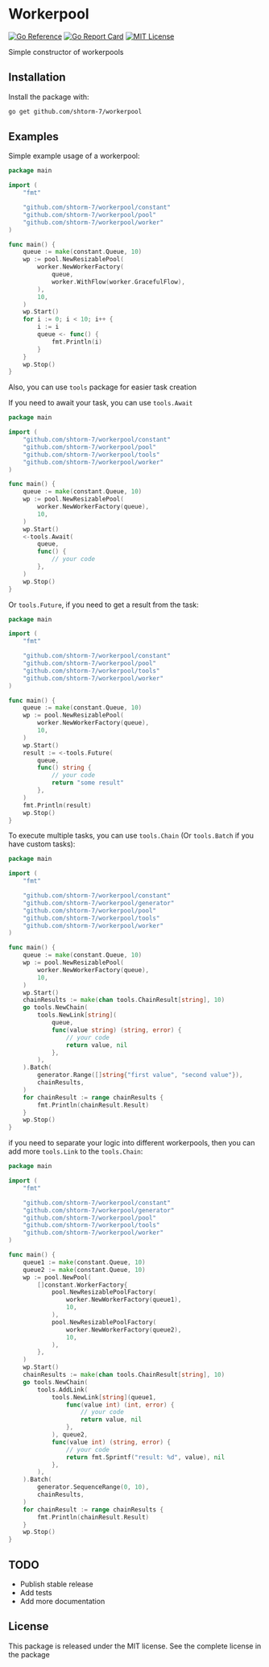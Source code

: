 
# Workerpool
[![Go Reference](https://pkg.go.dev/badge/github.com/shtorm-7/workerpool.svg)](https://pkg.go.dev/github.com/shtorm-7/workerpool)
[![Go Report Card](https://goreportcard.com/badge/github.com/shtorm-7/workerpool)](https://goreportcard.com/report/github.com/shtorm-7/workerpool)
[![MIT License](https://img.shields.io/badge/License-MIT-green.svg)](https://github.com/shtorm-7/workerpool/blob/main/LICENSE)

Simple constructor of workerpools

## Installation

Install the package with:

```bash
go get github.com/shtorm-7/workerpool
```

## Examples

Simple example usage of a workerpool:
```go
package main

import (
	"fmt"

	"github.com/shtorm-7/workerpool/constant"
	"github.com/shtorm-7/workerpool/pool"
	"github.com/shtorm-7/workerpool/worker"
)

func main() {
	queue := make(constant.Queue, 10)
	wp := pool.NewResizablePool(
		worker.NewWorkerFactory(
			queue,
			worker.WithFlow(worker.GracefulFlow),
		),
		10,
	)
	wp.Start()
	for i := 0; i < 10; i++ {
		i := i
		queue <- func() {
			fmt.Println(i)
		}
	}
	wp.Stop()
}
```

Also, you can use ```tools``` package for easier task creation

If you need to await your task, you can use ```tools.Await```

```go
package main

import (
	"github.com/shtorm-7/workerpool/constant"
	"github.com/shtorm-7/workerpool/pool"
	"github.com/shtorm-7/workerpool/tools"
	"github.com/shtorm-7/workerpool/worker"
)

func main() {
	queue := make(constant.Queue, 10)
	wp := pool.NewResizablePool(
		worker.NewWorkerFactory(queue),
		10,
	)
	wp.Start()
	<-tools.Await(
		queue,
		func() {
			// your code
		},
	)
	wp.Stop()
}
```

Or ```tools.Future```, if you need to get a result from the task:

```go
package main

import (
	"fmt"

	"github.com/shtorm-7/workerpool/constant"
	"github.com/shtorm-7/workerpool/pool"
	"github.com/shtorm-7/workerpool/tools"
	"github.com/shtorm-7/workerpool/worker"
)

func main() {
	queue := make(constant.Queue, 10)
	wp := pool.NewResizablePool(
		worker.NewWorkerFactory(queue),
		10,
	)
	wp.Start()
	result := <-tools.Future(
		queue,
		func() string {
			// your code
			return "some result"
		},
	)
	fmt.Println(result)
	wp.Stop()
}
```

To execute multiple tasks, you can use ```tools.Chain``` (Or ```tools.Batch``` if you have custom tasks):

```go
package main

import (
	"fmt"

	"github.com/shtorm-7/workerpool/constant"
	"github.com/shtorm-7/workerpool/generator"
	"github.com/shtorm-7/workerpool/pool"
	"github.com/shtorm-7/workerpool/tools"
	"github.com/shtorm-7/workerpool/worker"
)

func main() {
	queue := make(constant.Queue, 10)
	wp := pool.NewResizablePool(
		worker.NewWorkerFactory(queue),
		10,
	)
	wp.Start()
	chainResults := make(chan tools.ChainResult[string], 10)
	go tools.NewChain(
		tools.NewLink[string](
			queue,
			func(value string) (string, error) {
				// your code
				return value, nil
			},
		),
	).Batch(
		generator.Range([]string{"first value", "second value"}),
		chainResults,
	)
	for chainResult := range chainResults {
		fmt.Println(chainResult.Result)
	}
	wp.Stop()
}
```

if you need to separate your logic into different workerpools, then you can add more  ```tools.Link``` to the ```tools.Chain```:

```go
package main

import (
	"fmt"

	"github.com/shtorm-7/workerpool/constant"
	"github.com/shtorm-7/workerpool/generator"
	"github.com/shtorm-7/workerpool/pool"
	"github.com/shtorm-7/workerpool/tools"
	"github.com/shtorm-7/workerpool/worker"
)

func main() {
	queue1 := make(constant.Queue, 10)
	queue2 := make(constant.Queue, 10)
	wp := pool.NewPool(
		[]constant.WorkerFactory{
			pool.NewResizablePoolFactory(
				worker.NewWorkerFactory(queue1),
				10,
			),
			pool.NewResizablePoolFactory(
				worker.NewWorkerFactory(queue2),
				10,
			),
		},
	)
	wp.Start()
	chainResults := make(chan tools.ChainResult[string], 10)
	go tools.NewChain(
		tools.AddLink(
			tools.NewLink[string](queue1,
				func(value int) (int, error) {
					// your code
					return value, nil
				},
			), queue2,
			func(value int) (string, error) {
				// your code
				return fmt.Sprintf("result: %d", value), nil
			},
		),
	).Batch(
		generator.SequenceRange(0, 10),
		chainResults,
	)
	for chainResult := range chainResults {
		fmt.Println(chainResult.Result)
	}
	wp.Stop()
}
```

## TODO

* Publish stable release
* Add tests
* Add more documentation

## License

This package is released under the MIT license. See the complete license in the package
